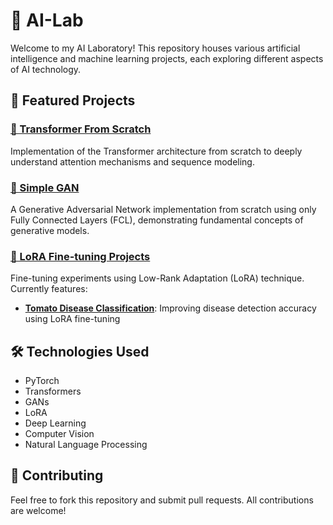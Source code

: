 # 🤖 AI-Lab

Welcome to my AI Laboratory! This repository houses various artificial intelligence and machine learning projects, each exploring different aspects of AI technology.

## 🚀 Featured Projects

### [🔄 Transformer From Scratch](./Transformer_from_Scratch)
Implementation of the Transformer architecture from scratch to deeply understand attention mechanisms and sequence modeling.

### [🎨 Simple GAN](./Simple_GAN)
A Generative Adversarial Network implementation from scratch using only Fully Connected Layers (FCL), demonstrating fundamental concepts of generative models.

### [🍅 LoRA Fine-tuning Projects](./LoRA)
Fine-tuning experiments using Low-Rank Adaptation (LoRA) technique. Currently features:
- **[Tomato Disease Classification](./LoRA/Tomato-Leaf-Disease-Classification)**: Improving disease detection accuracy using LoRA fine-tuning


## 🛠️ Technologies Used

- PyTorch
- Transformers
- GANs
- LoRA
- Deep Learning
- Computer Vision
- Natural Language Processing

## 🤝 Contributing

Feel free to fork this repository and submit pull requests. All contributions are welcome!
